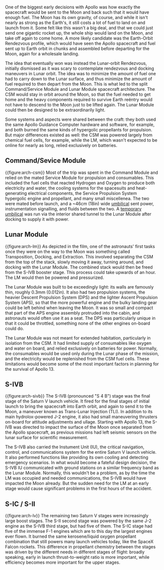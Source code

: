 One of the biggest early decisions with Apollo was how exactly the spacecraft would be sent to the Moon and back such that it would have enough fuel. The Moon has its own gravity, of course, and while it isn't nearly as strong as the Earth's, it still costs a lot of fuel to land on and launch from it. Some felt like this wasn't a big deal, and that we could just send one gigantic rocket up, the whole ship would land on the Moon, and take off again to come home. A more likely candidate was the Earth-Orbit Rendezvous profile, which would have seen the Apollo spacecraft and fuel sent up to Earth orbit in chunks and assembled before departing for the Moon, again for a wholesale landing.

The idea that eventually won was instead the Lunar-orbit Rendezvous, initially dismissed as it was scary to contemplate rendezvous and docking maneuvers in Lunar orbit. The idea was to minimize the amount of fuel one had to carry down to the Lunar surface, and thus minimize the amount of fuel required to then depart from the Moon. This is what led to the split Command/Service Module and Lunar Module spacecraft architecture. The CSM would stay in orbit around the Moon, so that the fuel needed to get home and the heavy components required to survive Earth reëntry would not have to descend to the Moon just to be lifted again. The Lunar Module could then be designed to be extraordinarily light.

Some systems and aspects were shared between the craft: they both used the same Apollo Guidance Computer hardware and software, for example, and both burned the same kinds of hypergolic propellants for propulsion. But major differences existed as well: the CSM was powered largely from chemical fuel cells, for example, while the LM, which wasn't expected to be online for nearly as long, relied exclusively on batteries.

Command/Sevice Module
---------------------

{{figure:arch-csm}}
Most of the trip was spent in the Command Module and relied on the mated Service Module for propulsion and consumables. This included the fuel cells that reacted Hydrogen and Oxygen to produce both electricity and water, the cooling systems for the spacesuits and heat-generating electrical components, the Service Propulsion System hypergolic engine and propellant, and many small miscellenea. The two were mated before launch, and a ~46cm (18in) wide [umbilical](http://www.ninfinger.org/models/vault2005/More%20CM_SM_Umbilical%20pix/CSM.Umbil.Blk.II.Jpg) sent power, instrumentation signalling, and fluids between the two. A [temporary umbilical](https://www.flickr.com/photos/jurvetson/5383523252) was run via the interior shared tunnel to the Lunar Module after docking to supply it with power.

Lunar Module
------------

{{figure:arch-lm}}
As depicted in the film, one of the astronauts' first tasks once they were on the way to the Moon was something called Transposition, Docking, and Extraction. This involved separating the CSM from the top of the stack, slowly moving it away, turning around, and docking with the Lunar Module. The combined stack would then be freed from the S-IVB booster stage. This process could take upwards of an hour. The LM would then be powered and pressurized.

The Lunar Module was built to be exceedingly light: its walls are famously thin, roughly 0.3mm (0.012in). It also had two propulsion systems, the heavier Descent Propulsion System (DPS) and the lighter Ascent Propulsion System (APS), so that the more powerful engine and the bulky landing gear could be left behind when leaving the Moon. It was so small and compact that part of the APS engine assembly protruded into the cabin, and astronauts would often use it as a seat. The DPS was particularly unique in that it could be throttled, something none of the other engines on-board could do.

The Lunar Module was not meant for extended habitation, particularly in isolation from the CSM. It had limited supply of consumables like oxygen and water on board, and relied exclusively on batteries for power. Normally, the consumables would be used only during the Lunar phase of the mission, and the electricity would be replenished from the CSM fuel cells. These limitations would become some of the most important factors in planning for the survival of Apollo 13.

S-IVB
-----

{{figure:arch-sivb}}
The S-IVB (pronounced "S 4 B") stage was the final stage of the Saturn V launch vehicle. It fired for the final stages of initial launch to bring the spacecraft into Earth orbit, and again to send it to the Moon, a maneuver known as Trans-Lunar Injection (TLI). In addition to its main hydrolox-powered J-2 engine, it also had small maneuvering thrusters on-board for attitude adjustments and ullage. Starting with Apollo 13, the S-IVB was directed to impact the surface of the Moon once separated from the Apollo spacecraft, as previous missions had left seismic sensors on the lunar surface for scientific measurement.

The S-IVB also carried the Instument Unit (IU), the critical navigation, control, and communications system for the entire Saturn V launch vehicle. It also performed functions like providing its own cooling and detecting emergency scenarios. In what would become a fateful design decision, the S-IVB IU communicated with ground stations on a similar frequency band as the Lunar Module. Normally, this wouldn't be a problem, as by the time the LM was occupied and needed communications, the S-IVB would have impacted the Moon already. But the sudden need for the LM at an early stage would cause significant problems in the first hours of the accident.

S-IC / S-II
-----------

{{figure:arch-lv}}
The remaining two Saturn V stages were increasingly large boost stages. The S-II second stage was powered by the same J-2 engine as the S-IVB third stage, but had five of them. The S-IC stage had five of the immense F-1 engines which are to this day the largest engines ever flown. It burned the same kerosene/liquid oxygen propellant combination that still powers many launch vehicles today, like the SpaceX Falcon rockets. This difference in propellant chemistry between the stages was driven by the different needs in different stages of flight: broadly speaking, early in launch thrust-to-weight ratio is more important, while efficiency becomes more important for the upper stages.

